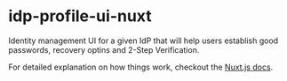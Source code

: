 # idp-profile-ui-nuxt
Identity management UI for a given IdP that will help users establish good passwords, recovery optins and 2-Step Verification.

For detailed explanation on how things work, checkout the [Nuxt.js docs](https://github.com/nuxt/nuxt.js).
